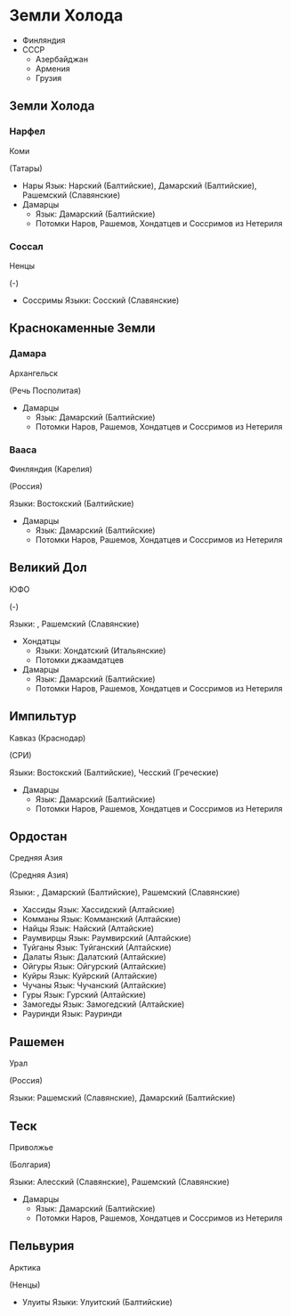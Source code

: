 # Земли Холода

*   Финляндия
*   СССР
    *   Азербайджан
    *   Армения
    *   Грузия

## Земли Холода

### Нарфел

Коми

(Татары)

*   Нары
    Язык: Нарский (Балтийские), Дамарский (Балтийские), Рашемский (Славянские)
*   Дамарцы
    *   Язык: Дамарский (Балтийские)
    *   Потомки Наров, Рашемов, Хондатцев и Соссримов из Нетериля


### Соссал

Ненцы

(-)

*   Соссримы
    Языки: Сосский (Славянские)

## Краснокаменные Земли

### Дамара

Архангельск

(Речь Посполитая)

*   Дамарцы
    *   Язык: Дамарский (Балтийские)
    *   Потомки Наров, Рашемов, Хондатцев и Соссримов из Нетериля

### Вааса

Финляндия (Карелия)

(Россия)

Языки: Востокский (Балтийские)

*   Дамарцы
    *   Язык: Дамарский (Балтийские)
    *   Потомки Наров, Рашемов, Хондатцев и Соссримов из Нетериля

## Великий Дол

ЮФО

(-)

Языки: , Рашемский (Славянские)

*   Хондатцы
    *   Языки: Хондатский (Итальянские)
    *   Потомки джаамдатцев
*   Дамарцы
    *   Язык: Дамарский (Балтийские)
    *   Потомки Наров, Рашемов, Хондатцев и Соссримов из Нетериля

## Импильтур

Кавказ (Краснодар)

(СРИ)

Языки: Востокский (Балтийские), Чесский (Греческие)

*   Дамарцы
    *   Язык: Дамарский (Балтийские)
    *   Потомки Наров, Рашемов, Хондатцев и Соссримов из Нетериля

## Ордостан

Средняя Азия

(Средняя Азия)

Языки: , Дамарский (Балтийские), Рашемский (Славянские)
*   Хассиды
    Язык: Хассидский (Алтайские)
*   Комманы
    Язык: Комманский (Алтайские)
*   Найцы
    Язык: Найский (Алтайские)
*   Раумвирцы
    Язык: Раумвирский (Алтайские)
*   Туйганы
    Язык: Туйганский (Алтайские)
*   Далаты
    Язык: Далатский (Алтайские)
*   Ойгуры
    Язык: Ойгурский (Алтайские)
*   Куйры
    Язык: Куйрский (Алтайские)
*   Чучаны
    Язык: Чучанский (Алтайские)
*   Гуры
    Язык: Гурский (Алтайские)
*   Замогеды
    Язык: Замогедский (Алтайские)
*   Рауринди
    Язык: Рауринди

## Рашемен

Урал

(Россия)

Языки: Рашемский (Славянские), Дамарский (Балтийские)

## Теск

Приволжье

(Болгария)

Языки: Алесский (Славянские), Рашемский (Славянские)

*   Дамарцы
    *   Язык: Дамарский (Балтийские)
    *   Потомки Наров, Рашемов, Хондатцев и Соссримов из Нетериля

## Пельвурия

Арктика

(Ненцы)

*   Улуиты
    Языки: Улуитский (Балтийские)
